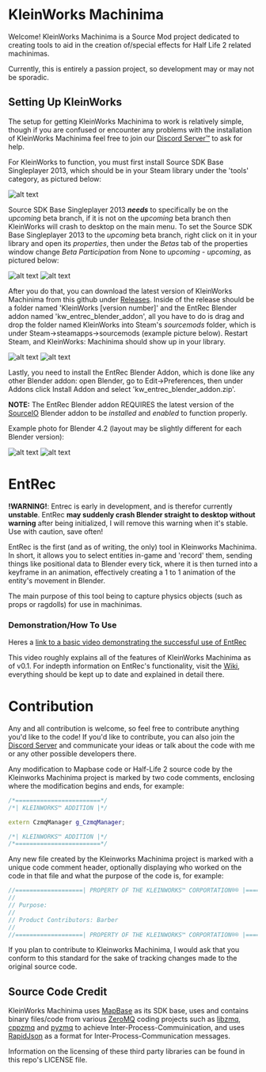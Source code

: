 # KleinWorks Machinima

Welcome! KleinWorks Machinima is a Source Mod project dedicated to creating tools to aid in the creation of/special effects for Half Life 2 related machinimas.

Currently, this is entirely a passion project, so development may or may not be sporadic.


## Setting Up KleinWorks

The setup for getting KleinWorks Machinima to work is relatively simple, though if you are confused or encounter any problems with the installation of KleinWorks Machinima feel free to join our [Discord Server™](https://discord.gg/9asB83GF6S) to ask for help.

For KleinWorks to function, you must first install Source SDK Base Singleplayer 2013, which should be in your Steam library under the 'tools' category, as pictured below:

![alt text](https://i.imgur.com/rnaI36a.png)

Source SDK Base Singleplayer 2013 ___needs___ to specifically be on the _upcoming_ beta branch, if it is not on the _upcoming_ beta branch then KleinWorks will crash to desktop on the main menu. To set the Source SDK Base Singleplayer 2013 to the _upcoming_ beta branch, right click on it in your library and open its _properties_, then under the _Betas_ tab of the properties window change _Beta Participation_ from None to _upcoming - upcoming_, as pictured below:

![alt text](https://i.imgur.com/hm38pJv.png)
![alt text](https://i.imgur.com/l6HWx04.png)

After you do that, you can download the latest version of KleinWorks Machinima from this github under [Releases](https://github.com/compact-colonist/KleinWorks-Machinima/releases). Inside of the release should be a folder named 'KleinWorks [version number]' and the EntRec Blender addon named 'kw_entrec_blender_addon', all you have to do is drag and drop the folder named KleinWorks into Steam's _sourcemods_ folder, which is under Steam->steamapps->sourcemods (example picture below). Restart Steam, and KleinWorks: Machinima should show up in your library.

![alt text](https://i.imgur.com/2JACBki.png)
![alt text](https://i.imgur.com/KlgIR3M.png)

Lastly, you need to install the EntRec Blender Addon, which is done like any other Blender addon: open Blender, go to Edit->Preferences, then under Addons click Install Addon and select 'kw_entrec_blender_addon.zip'.

__NOTE:__ The EntRec Blender addon REQUIRES the latest version of the [SourceIO](https://github.com/REDxEYE/SourceIO/releases) Blender addon to be _installed_ and _enabled_ to function properly.

Example photo for Blender 4.2 (layout may be slightly different for each Blender version):

![alt text](https://i.imgur.com/j42rIAQ.png) ![alt text](https://i.imgur.com/j6ojcc0.png)

# EntRec

__!WARNING!__: Entrec is early in development, and is therefor currently __unstable__. EntRec __may suddenly crash Blender straight to desktop without warning__ after being initialized, I will remove this warning when it's stable. Use with caution, save often!


EntRec is the first (and as of writing, the only) tool in Kleinworks Machinima. In short, it allows you to select entities in-game and 'record' them, sending things like positional data to Blender every tick, where it is then turned into a keyframe in an animation, effectively creating a 1 to 1 animation of the entity's movement in Blender.

The main purpose of this tool being to capture physics objects (such as props or ragdolls) for use in machinimas.


### Demonstration/How To Use

Heres a [link to a basic video demonstrating the successful use of EntRec](https://youtu.be/uBtXsWGtlJA)

This video roughly explains all of the features of KleinWorks Machinima as of v0.1. For indepth information on EntRec's functionality, visit the [Wiki](https://github.com/compact-colonist/KleinWorks-Machinima/wiki), everything should be kept up to date and explained in detail there.






# Contribution

Any and all contribution is welcome, so feel free to contribute anything you'd like to the code! If you'd like to contribute, you can also join the [Discord Server](https://discord.gg/9asB83GF6S) and communicate your ideas or talk about the code with me or any other possible developers there.

Any modification to Mapbase code or Half-Life 2 source code by the Kleinworks Machinima project is marked by two code comments, enclosing where the modification begins and ends, for example:

```C++
/*========================*/
/*| KLEINWORKS™ ADDITION |*/

extern CzmqManager g_CzmqManager;

/*| KLEINWORKS™ ADDITION |*/
/*========================*/
```

Any new file created by the Kleinworks Machinima project is marked with a unique code comment header, optionally displaying who worked on the code in that file and what the purpose of the code is, for example:

```C++
//===================| PROPERTY OF THE KLEINWORKS™ CORPORTATION®® |===================\\
//
// Purpose: 
// 
// Product Contributors: Barber
//
//===================| PROPERTY OF THE KLEINWORKS™ CORPORTATION®® |===================\\
```

If you plan to contribute to Kleinworks Machinima, I would ask that you conform to this standard for the sake of tracking changes made to the original source code.

## Source Code Credit

KleinWorks Machinima uses [MapBase](https://github.com/mapbase-source/source-sdk-2013) as its SDK base, uses and contains binary files/code from various [ZeroMQ](https://github.com/zeromq) coding projects such as [libzmq](https://github.com/zeromq/libzmq), [cppzmq](https://github.com/zeromq/cppzmq) and [pyzmq](https://github.com/zeromq/pyzmq) to achieve Inter-Process-Commuinication, and uses [RapidJson](https://github.com/Tencent/rapidjson) as a format for Inter-Process-Communication messages.

Information on the licensing of these third party libraries can be found in this repo's LICENSE file.
